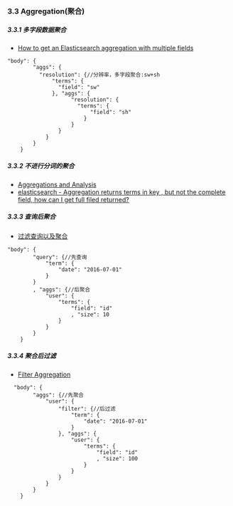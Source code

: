
### 3.3 Aggregation(聚合)
  
##### 3.3.1 多字段数据聚合
  * [How to get an Elasticsearch aggregation with multiple fields](http://stackoverflow.com/questions/30728583/how-to-get-an-elasticsearch-aggregation-with-multiple-fields#)

```
"body": {
        "aggs": {
          "resolution": {//分辨率，多字段聚合:sw+sh
              "terms": {
                "field": "sw"
              }, "aggs": {
                    "resolution": {
                      "terms": {
                          "field": "sh"
                        }
                    }
                }
            }
        }
    }
```

##### 3.3.2 不进行分词的聚合
  * [Aggregations and Analysis](https://www.elastic.co/guide/en/elasticsearch/guide/current/aggregations-and-analysis.html)
  * [elasticsearch - Aggregation returns terms in key , but not the complete field, how can I get full filed returned?](http://stackoverflow.com/questions/24640117/elasticsearch-aggregation-returns-terms-in-key-but-not-the-complete-field-h) 
  
##### 3.3.3 查询后聚合
  * [过滤查询以及聚合](http://blog.csdn.net/dm_vincent/article/details/42757519)
```
"body": {
        "query": {//先查询
            "term": {
                "date": "2016-07-01"
            }
        }
        , "aggs": {//后聚合
            "user": {
                "terms": {
                    "field": "id"
                    , "size": 10
                }
            }
        }
    }
```

##### 3.3.4 聚合后过滤
  * [Filter Aggregation](https://www.elastic.co/guide/en/elasticsearch/reference/current/search-aggregations-bucket-filter-aggregation.html)
  
```
  "body": {
        "aggs": {//先聚合
            "user": {
                "filter": {//后过滤
                    "term": {
                        "date": "2016-07-01"
                    }
                }, "aggs": {
                    "user": {
                        "terms": {
                            "field": "id"
                            , "size": 100
                        }
                    }
                }
            }
        }
    }
```
